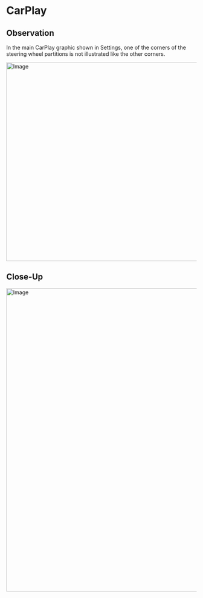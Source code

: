 # CarPlay

## Observation

In the main CarPlay graphic shown in Settings, one of the corners of the steering wheel partitions is not illustrated like the other corners.

<img width="600" height="524" alt="Image" src="https://github.com/user-attachments/assets/7049fdfe-44f8-4c20-a791-6669c0208624" />

## Close-Up

<img width="800" height="800" alt="Image" src="https://github.com/user-attachments/assets/047752bc-64d4-4665-92de-9a1fafc31afa" />
